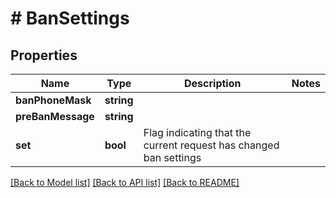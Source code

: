 # # BanSettings

## Properties

Name | Type | Description | Notes
------------ | ------------- | ------------- | -------------
**banPhoneMask** | **string** |  | 
**preBanMessage** | **string** |  | 
**set** | **bool** | Flag indicating that the current request has changed ban settings | 

[[Back to Model list]](../../README.md#documentation-for-models) [[Back to API list]](../../README.md#documentation-for-api-endpoints) [[Back to README]](../../README.md)


